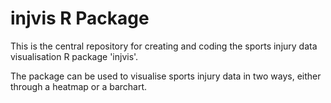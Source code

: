 # injvis R Package

This is the central repository for creating and coding the sports injury data visualisation R package 'injvis'.

The package can be used to visualise sports injury data in two ways, either through a heatmap or a barchart. 
